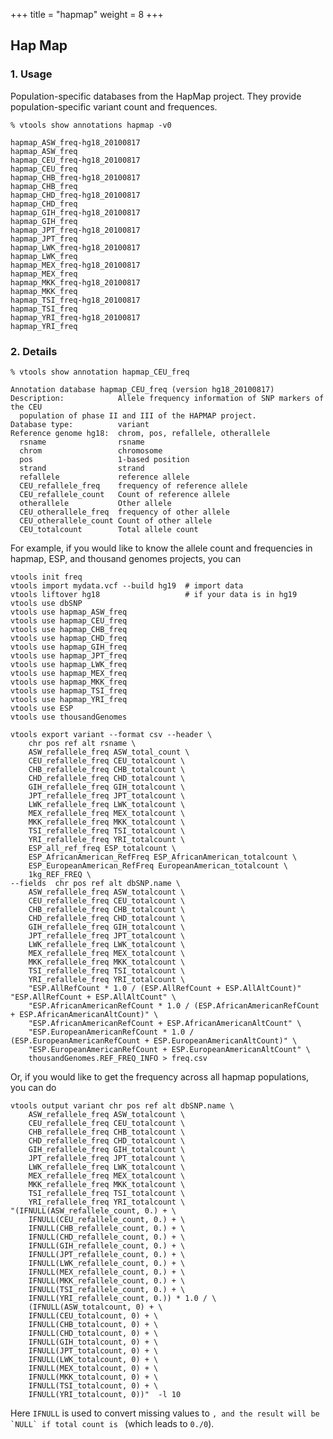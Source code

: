 
+++
title = "hapmap"
weight = 8
+++

## Hap Map


### 1. Usage

Population-specific databases from the HapMap project. They provide population-specific variant count and frequences. 



    % vtools show annotations hapmap -v0
    
    hapmap_ASW_freq-hg18_20100817
    hapmap_ASW_freq
    hapmap_CEU_freq-hg18_20100817
    hapmap_CEU_freq
    hapmap_CHB_freq-hg18_20100817
    hapmap_CHB_freq
    hapmap_CHD_freq-hg18_20100817
    hapmap_CHD_freq
    hapmap_GIH_freq-hg18_20100817
    hapmap_GIH_freq
    hapmap_JPT_freq-hg18_20100817
    hapmap_JPT_freq
    hapmap_LWK_freq-hg18_20100817
    hapmap_LWK_freq
    hapmap_MEX_freq-hg18_20100817
    hapmap_MEX_freq
    hapmap_MKK_freq-hg18_20100817
    hapmap_MKK_freq
    hapmap_TSI_freq-hg18_20100817
    hapmap_TSI_freq
    hapmap_YRI_freq-hg18_20100817
    hapmap_YRI_freq
    



### 2. Details

    % vtools show annotation hapmap_CEU_freq
    
    Annotation database hapmap_CEU_freq (version hg18_20100817)
    Description:            Allele frequency information of SNP markers of the CEU
      population of phase II and III of the HAPMAP project.
    Database type:          variant
    Reference genome hg18:  chrom, pos, refallele, otherallele
      rsname                rsname
      chrom                 chromosome
      pos                   1-based position
      strand                strand
      refallele             reference allele
      CEU_refallele_freq    frequency of reference allele
      CEU_refallele_count   Count of reference allele
      otherallele           Other allele
      CEU_otherallele_freq  frequency of other allele
      CEU_otherallele_count Count of other allele
      CEU_totalcount        Total allele count
    

For example, if you would like to know the allele count and frequencies in hapmap, ESP, and thousand genomes projects, you can 



    vtools init freq
    vtools import mydata.vcf --build hg19  # import data
    vtools liftover hg18                   # if your data is in hg19
    vtools use dbSNP
    vtools use hapmap_ASW_freq
    vtools use hapmap_CEU_freq
    vtools use hapmap_CHB_freq
    vtools use hapmap_CHD_freq
    vtools use hapmap_GIH_freq
    vtools use hapmap_JPT_freq
    vtools use hapmap_LWK_freq
    vtools use hapmap_MEX_freq
    vtools use hapmap_MKK_freq
    vtools use hapmap_TSI_freq
    vtools use hapmap_YRI_freq
    vtools use ESP
    vtools use thousandGenomes
    
    vtools export variant --format csv --header \
        chr pos ref alt rsname \
        ASW_refallele_freq ASW_total_count \
        CEU_refallele_freq CEU_totalcount \
        CHB_refallele_freq CHB_totalcount \
        CHD_refallele_freq CHD_totalcount \
        GIH_refallele_freq GIH_totalcount \
        JPT_refallele_freq JPT_totalcount \
        LWK_refallele_freq LWK_totalcount \
        MEX_refallele_freq MEX_totalcount \
        MKK_refallele_freq MKK_totalcount \
        TSI_refallele_freq TSI_totalcount \
        YRI_refallele_freq YRI_totalcount \
        ESP_all_ref_freq ESP_totalcount \
        ESP_AfricanAmerican_RefFreq ESP_AfricanAmerican_totalcount \
        ESP_EuropeanAmerican_RefFreq EuropeanAmerican_totalcount \
        1kg_REF_FREQ \
    --fields  chr pos ref alt dbSNP.name \
        ASW_refallele_freq ASW_totalcount \
        CEU_refallele_freq CEU_totalcount \
        CHB_refallele_freq CHB_totalcount \
        CHD_refallele_freq CHD_totalcount \
        GIH_refallele_freq GIH_totalcount \
        JPT_refallele_freq JPT_totalcount \
        LWK_refallele_freq LWK_totalcount \
        MEX_refallele_freq MEX_totalcount \
        MKK_refallele_freq MKK_totalcount \
        TSI_refallele_freq TSI_totalcount \
        YRI_refallele_freq YRI_totalcount \
        "ESP.AllRefCount * 1.0 / (ESP.AllRefCount + ESP.AllAltCount)" "ESP.AllRefCount + ESP.AllAltCount" \
        "ESP.AfricanAmericanRefCount * 1.0 / (ESP.AfricanAmericanRefCount + ESP.AfricanAmericanAltCount)" \
        "ESP.AfricanAmericanRefCount + ESP.AfricanAmericanAltCount" \
        "ESP.EuropeanAmericanRefCount * 1.0 / (ESP.EuropeanAmericanRefCount + ESP.EuropeanAmericanAltCount)" \
        "ESP.EuropeanAmericanRefCount + ESP.EuropeanAmericanAltCount" \
        thousandGenomes.REF_FREQ_INFO > freq.csv
    

Or, if you would like to get the frequency across all hapmap populations, you can do 



    vtools output variant chr pos ref alt dbSNP.name \
        ASW_refallele_freq ASW_totalcount \
        CEU_refallele_freq CEU_totalcount \
        CHB_refallele_freq CHB_totalcount \
        CHD_refallele_freq CHD_totalcount \
        GIH_refallele_freq GIH_totalcount \
        JPT_refallele_freq JPT_totalcount \
        LWK_refallele_freq LWK_totalcount \
        MEX_refallele_freq MEX_totalcount \
        MKK_refallele_freq MKK_totalcount \
        TSI_refallele_freq TSI_totalcount \
        YRI_refallele_freq YRI_totalcount \
    "(IFNULL(ASW_refallele_count, 0.) + \
        IFNULL(CEU_refallele_count, 0.) + \
        IFNULL(CHB_refallele_count, 0.) + \
        IFNULL(CHD_refallele_count, 0.) + \
        IFNULL(GIH_refallele_count, 0.) + \
        IFNULL(JPT_refallele_count, 0.) + \
        IFNULL(LWK_refallele_count, 0.) + \
        IFNULL(MEX_refallele_count, 0.) + \
        IFNULL(MKK_refallele_count, 0.) + \
        IFNULL(TSI_refallele_count, 0.) + \
        IFNULL(YRI_refallele_count, 0.)) * 1.0 / \
        (IFNULL(ASW_totalcount, 0) + \
        IFNULL(CEU_totalcount, 0) + \
        IFNULL(CHB_totalcount, 0) + \
        IFNULL(CHD_totalcount, 0) + \
        IFNULL(GIH_totalcount, 0) + \
        IFNULL(JPT_totalcount, 0) + \
        IFNULL(LWK_totalcount, 0) + \
        IFNULL(MEX_totalcount, 0) + \
        IFNULL(MKK_totalcount, 0) + \
        IFNULL(TSI_totalcount, 0) + \
        IFNULL(YRI_totalcount, 0))"  -l 10
    

Here `IFNULL` is used to convert missing values to ``, and the result will be `NULL` if total count is `` (which leads to `0./0`).